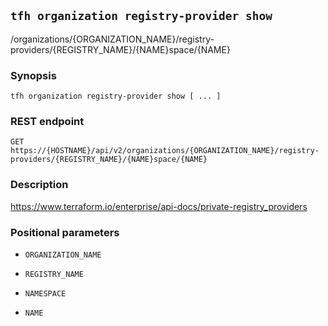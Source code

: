 ## `tfh organization registry-provider show`

/organizations/{ORGANIZATION_NAME}/registry-providers/{REGISTRY_NAME}/{NAME}space/{NAME}

### Synopsis

    tfh organization registry-provider show [ ... ]

### REST endpoint

    GET https://{HOSTNAME}/api/v2/organizations/{ORGANIZATION_NAME}/registry-providers/{REGISTRY_NAME}/{NAME}space/{NAME}

### Description

https://www.terraform.io/enterprise/api-docs/private-registry_providers

### Positional parameters

* `ORGANIZATION_NAME`

* `REGISTRY_NAME`

* `NAMESPACE`

* `NAME`

